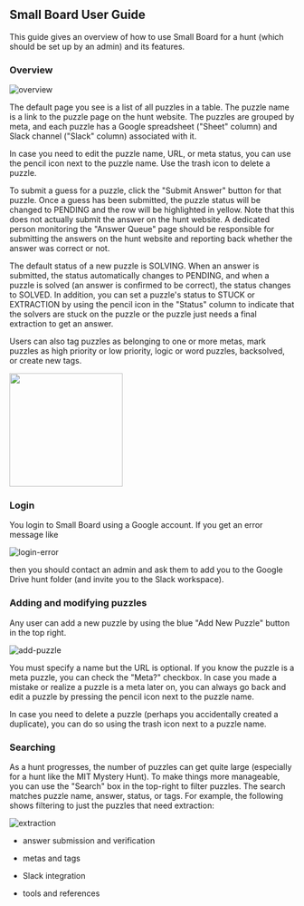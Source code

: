 ## Small Board User Guide

This guide gives an overview of how to use Small Board for a hunt (which should be set up by an admin) and its features.


### Overview

![overview](https://user-images.githubusercontent.com/544734/71759676-6a283b80-2e7e-11ea-82d0-f2f4fc737c71.png)

The default page you see is a list of all puzzles in a table. The puzzle name is a link to the puzzle page on the hunt website. The puzzles are grouped by meta, and each puzzle has a Google spreadsheet ("Sheet" column) and Slack channel ("Slack" column) associated with it.

In case you need to edit the puzzle name, URL, or meta status, you can use the pencil icon next to the puzzle name. Use the trash icon to delete a puzzle.

To submit a guess for a puzzle, click the "Submit Answer" button for that puzzle. Once a guess has been submitted, the puzzle status will be changed to PENDING and the row will be highlighted in yellow. Note that this does not actually submit the answer on the hunt website. A dedicated person monitoring the "Answer Queue" page should be responsible for submitting the answers on the hunt website and reporting back whether the answer was correct or not.

The default status of a new puzzle is SOLVING. When an answer is submitted, the status automatically changes to PENDING, and when a puzzle is solved (an answer is confirmed to be correct), the status changes to SOLVED. In addition, you can set a puzzle's status to STUCK or EXTRACTION by using the pencil icon in the "Status" column to indicate that the solvers are stuck on the puzzle or the puzzle just needs a final extraction to get an answer.

Users can also tag puzzles as belonging to one or more metas, mark puzzles as high priority or low priority, logic or word puzzles, backsolved, or create new tags.

<img src='https://user-images.githubusercontent.com/544734/71759748-cfc8f780-2e7f-11ea-948d-1d0f32593089.png' width='200'>


### Login

You login to Small Board using a Google account. If you get an error message like

![login-error](https://user-images.githubusercontent.com/544734/71759638-0ef64900-2e7e-11ea-8362-73f789085547.png)

then you should contact an admin and ask them to add you to the Google Drive hunt folder (and invite you to the Slack workspace).


### Adding and modifying puzzles

Any user can add a new puzzle by using the blue "Add New Puzzle" button in the top right.

![add-puzzle](https://user-images.githubusercontent.com/544734/71759777-3cdc8d00-2e80-11ea-9d49-48de77370976.png)

You must specify a name but the URL is optional. If you know the puzzle is a meta puzzle, you can check the "Meta?" checkbox. In case you made a mistake or realize a puzzle is a meta later on, you can always go back and edit a puzzle by pressing the pencil icon next to the puzzle name.

In case you need to delete a puzzle (perhaps you accidentally created a duplicate), you can do so using the trash icon next to a puzzle name.


### Searching

As a hunt progresses, the number of puzzles can get quite large (especially for a hunt like the MIT Mystery Hunt). To make things more manageable, you can use the "Search" box in the top-right to filter puzzles. The search matches puzzle name, answer, status, or tags. For example, the following shows filtering to just the puzzles that need extraction:

![extraction](https://user-images.githubusercontent.com/544734/71759824-38fd3a80-2e81-11ea-8670-d0a1039f6502.png)



- answer submission and verification

- metas and tags

- Slack integration

- tools and references